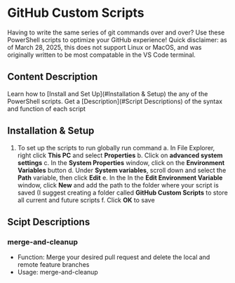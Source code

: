 # GitHub Custom Scripts
Having to write the same series of git commands over and over? Use these PowerShell scripts to optimize your GitHub experience!
Quick disclaimer: as of March 28, 2025, this does not support Linux or MacOS, and was originally written to be most compatable in the VS Code terminal.
## Content Description
Learn how to [Install and Set Up](#Installation & Setup) the any of the PowerShell scripts. Get a [Description](#Script Descriptions) of the syntax and function of each script
## Installation & Setup
1. To set up the scripts to run globally run command
  a. In File Explorer, right click **This PC** and select **Properties**
  b. Click on **advanced system settings**
  c. In the **System Properties** window, click on the **Environment Variables** button
  d. Under **System variables**, scroll down and select the **Path** variable, then click **Edit**
  e. In the In the **Edit Environment Variable** window, click **New** and add the path to the folder where your script is saved
     (I suggest creating a folder called **GitHub Custom Scripts** to store all current and future scripts
  f. Click **OK** to save
## Scipt Descriptions
### merge-and-cleanup
* Function: Merge your desired pull request and delete the local and remote feature branches
* Usage: merge-and-cleanup <pr id>

